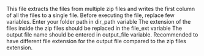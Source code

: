 This file extracts the files from multiple zip files and writes the first column of all the files to a single file.
Before executing the file, replace few variables.
Enter your folder path in dir_path variable
The extension of the files inside the zip files should be replaced in the file_ext variable
The output file name should be entered in output_file variable. Recommended to have different file extension for the output file compared to the zip files extension.
